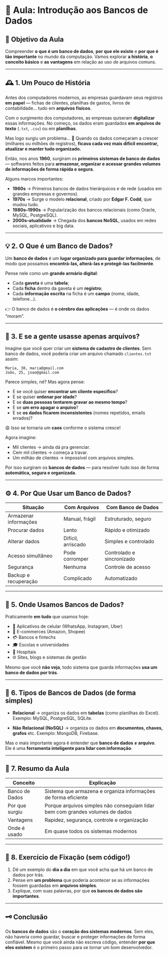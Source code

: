 # 🧠 Aula: Introdução aos Bancos de Dados

## 🎯 Objetivo da Aula

Compreender **o que é um banco de dados**, **por que ele existe** e **por que é tão importante** no mundo da computação.
Vamos explorar **a história**, **o conceito básico** e **as vantagens** em relação ao uso de arquivos comuns.

---

## 🕰️ 1. Um Pouco de História

Antes dos computadores modernos, as empresas guardavam seus registros **em papel** — fichas de clientes, planilhas de gastos, livros de contabilidade... tudo em **arquivos físicos**.

Com o surgimento dos computadores, as empresas quiseram **digitalizar** essas informações.
No começo, os dados eram guardados **em arquivos de texto** (`.txt`, `.csv`) ou em **planilhas**.

Mas logo surgiu um problema... 😬
Quando os dados começaram a crescer (milhares ou milhões de registros), **ficava cada vez mais difícil encontrar, atualizar e manter tudo organizado.**

Então, nos anos **1960**, surgiram os **primeiros sistemas de banco de dados** — softwares feitos para **armazenar, organizar e acessar grandes volumes de informações de forma rápida e segura**.

Alguns marcos importantes:

* **1960s** → Primeiros bancos de dados hierárquicos e de rede (usados em grandes empresas e governos).
* **1970s** → Surge o modelo **relacional**, criado por **Edgar F. Codd**, que mudou tudo.
* **1980s–1990s** → Popularização dos bancos relacionais (como Oracle, MySQL, PostgreSQL).
* **2000s–atualidade** → Chegada dos **bancos NoSQL**, usados em redes sociais, aplicativos e big data.

---

## 💡 2. O Que é um Banco de Dados?

Um **banco de dados** é um **lugar organizado para guardar informações**, de modo que possamos **encontrá-las, alterá-las e protegê-las facilmente**.

Pense nele como um **grande armário digital**:

* Cada **gaveta** é uma **tabela**;
* Cada **ficha** dentro da gaveta é um **registro**;
* Cada **informação escrita** na ficha é um **campo** (nome, idade, telefone...).

👉 O banco de dados é **o cérebro das aplicações** — é onde os dados “moram”.

---

## 📁 3. E se a gente usasse apenas arquivos?

Imagine que você quer criar um **sistema de cadastro de clientes**.
Sem banco de dados, você poderia criar um arquivo chamado `clientes.txt` assim:

```
Maria, 30, maria@gmail.com
João, 25, joao@gmail.com
```

Parece simples, né? Mas agora pense:

* E se você quiser **encontrar um cliente específico**?
* E se quiser **ordenar por idade**?
* E se **duas pessoas tentarem gravar ao mesmo tempo**?
* E se **um erro apagar o arquivo**?
* E se **os dados ficarem inconsistentes** (nomes repetidos, emails errados)?

😩 Isso se tornaria um **caos** conforme o sistema cresce!

Agora imagine:

* Mil clientes → ainda dá pra gerenciar.
* Cem mil clientes → começa a travar.
* Um milhão de clientes → impossível com arquivos simples.

Por isso surgiram os **bancos de dados** — para resolver tudo isso de forma **automática, segura e organizada**.

---

## ⚙️ 4. Por Que Usar um Banco de Dados?

| Situação              | Com Arquivos       | Com Banco de Dados        |
| --------------------- | ------------------ | ------------------------- |
| Armazenar informações | Manual, frágil     | Estruturado, seguro       |
| Procurar dados        | Lento              | Rápido e otimizado        |
| Alterar dados         | Difícil, arriscado | Simples e controlado      |
| Acesso simultâneo     | Pode corromper     | Controlado e sincronizado |
| Segurança             | Nenhuma            | Controle de acesso        |
| Backup e recuperação  | Complicado         | Automatizado              |

---

## 🔐 5. Onde Usamos Bancos de Dados?

Praticamente **em tudo** que usamos hoje:

* 📱 Aplicativos de celular (WhatsApp, Instagram, Uber)
* 🛒 E-commerces (Amazon, Shopee)
* 💳 Bancos e fintechs
* 🎓 Escolas e universidades
* 🏥 Hospitais
* 🌐 Sites, blogs e sistemas de gestão

Mesmo que você **não veja**, todo sistema que guarda informações **usa um banco de dados por trás**.

---

## 🧩 6. Tipos de Bancos de Dados (de forma simples)

* **Relacional** → organiza os dados em **tabelas** (como planilhas do Excel).
  Exemplo: MySQL, PostgreSQL, SQLite.

* **Não Relacional (NoSQL)** → organiza os dados em **documentos, chaves, grafos** etc.
  Exemplo: MongoDB, Firebase.

Mas o mais importante agora é entender que **banco de dados ≠ arquivo**.
Ele é uma **ferramenta inteligente para lidar com informação**.

---

## 🧠 7. Resumo da Aula

| Conceito       | Explicação                                                                    |
| -------------- | ----------------------------------------------------------------------------- |
| Banco de Dados | Sistema que armazena e organiza informações de forma eficiente                |
| Por que surgiu | Porque arquivos simples não conseguiam lidar bem com grandes volumes de dados |
| Vantagens      | Rapidez, segurança, controle e organização                                    |
| Onde é usado   | Em quase todos os sistemas modernos                                           |

---

## 🧩 8. Exercício de Fixação (sem código!)

1. Dê um exemplo do **dia a dia** em que você acha que há um banco de dados por trás.
2. Pense em **um problema** que poderia acontecer se as informações fossem guardadas em **arquivos simples**.
3. Explique, com suas palavras, por que **os bancos de dados são importantes**.

---

## 🗝️ Conclusão

Os **bancos de dados** são o **coração dos sistemas modernos**.
Sem eles, não haveria como guardar, buscar e proteger informações de forma confiável.
Mesmo que você ainda não escreva código, entender **por que eles existem** é o primeiro passo para se tornar um bom desenvolvedor.

